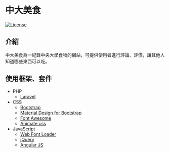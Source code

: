 # 中大美食

[![License](https://poser.pugx.org/laravel/framework/license.svg)](https://packagist.org/packages/laravel/framework)

## 介紹
中大美食為一紀錄中央大學食物的網站，可提供使用者進行評論、評價，讓其他人知道哪些東西可以吃。

## 使用框架、套件
* PHP
	* [Laravel](http://laravel.tw/)
* CSS
	* [Bootstrap](http://getbootstrap.com/)
	* [Material Design for Bootstrap](https://fezvrasta.github.io/bootstrap-material-design/)
	* [Font Awesome](http://fortawesome.github.io/Font-Awesome/)
	* [Animate.css](https://daneden.github.io/animate.css/)
* JavaScript
	* [Web Font Loader](https://github.com/typekit/webfontloader)
	* [jQuery](http://jquery.com/)
	* [Angular JS](https://angularjs.org/)
